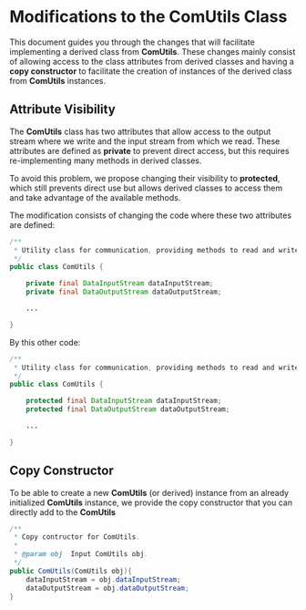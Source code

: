 # Modifications to the ComUtils Class

This document guides you through the changes that will facilitate implementing a derived class from **ComUtils**. These changes mainly consist of allowing access to the class attributes from derived classes and having a **copy constructor** to facilitate the creation of instances of the derived class from **ComUtils** instances.

## Attribute Visibility

The **ComUtils** class has two attributes that allow access to the output stream where we write and the input stream from which we read. These attributes are defined as **private** to prevent direct access, but this requires re-implementing many methods in derived classes.  

To avoid this problem, we propose changing their visibility to **protected**, which still prevents direct use but allows derived classes to access them and take advantage of the available methods.

The modification consists of changing the code where these two attributes are defined:

```java
/**
 * Utility class for communication, providing methods to read and write data in different formats.
 */
public class ComUtils {

    private final DataInputStream dataInputStream;
    private final DataOutputStream dataOutputStream;

    ...

}
```

By this other code:

```java
/**
 * Utility class for communication, providing methods to read and write data in different formats.
 */
public class ComUtils {

    protected final DataInputStream dataInputStream;
    protected final DataOutputStream dataOutputStream;

    ...

}
```

## Copy Constructor  
To be able to create a new **ComUtils** (or derived) instance from an already initialized **ComUtils** instance, we provide the copy constructor that you can directly add to the **ComUtils**

```java
/**
 * Copy contructor for ComUtils.
 * 
 * @param obj  Input ComUtils obj.     
 */
public ComUtils(ComUtils obj){
    dataInputStream = obj.dataInputStream;
    dataOutputStream = obj.dataOutputStream;
}
```
